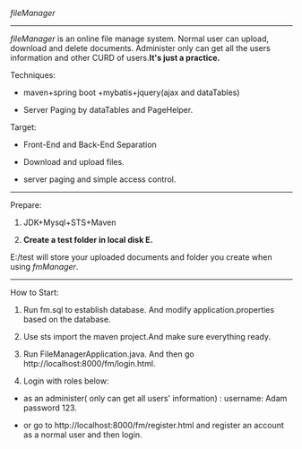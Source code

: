 *fileManager* 

---

*fileManager* is  an online file manage system. Normal user can upload, download and delete documents. Administer only can get all the users information and other CURD of users.**It's just a practice.**

Techniques:

+ maven+spring boot +mybatis+jquery(ajax and dataTables) 

+ Server Paging by dataTables and PageHelper.

Target:

+ Front-End and Back-End Separation

+ Download and upload files.

+ server paging and simple access control.

---

Prepare:

1. JDK+Mysql+STS+Maven

2. **Create  a test folder in local disk E.** 

E:/test will store your uploaded documents and folder you create when using *fmManager*.

---

How to Start:

1. Run fm.sql to establish database. And modify application.properties based on the database.

2. Use sts import the maven project.And make sure everything ready.

3. Run FileManagerApplication.java. And then go http://localhost:8000/fm/login.html.

4. Login with  roles below:

 +  as  an administer( only can get all users' information)  :    username: Adam	   password 123.

 +  or go to http://localhost:8000/fm/register.html and register an account  as a normal user and then login. 







